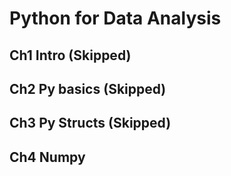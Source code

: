 # Python for Data Analysis
## Ch1 Intro (Skipped)
## Ch2 Py basics (Skipped)
## Ch3 Py Structs (Skipped)
## Ch4 **Numpy**


